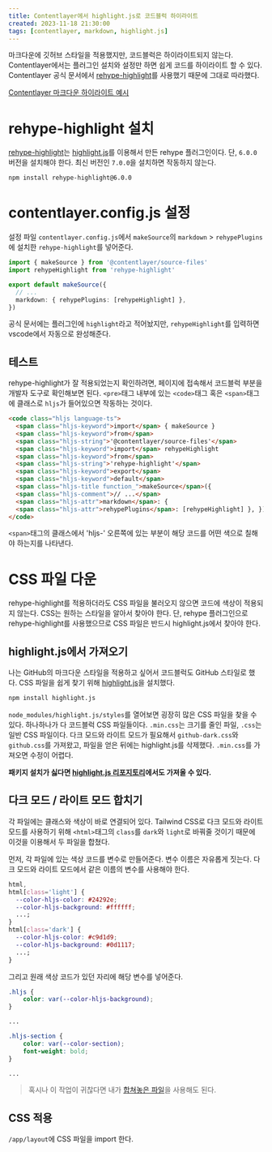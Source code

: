 ```yaml
---
title: Contentlayer에서 highlight.js로 코드블럭 하이라이트
created: 2023-11-18 21:30:00
tags: [contentlayer, markdown, highlight.js]
---
```


마크다운에 깃허브 스타일을 적용했지만, 코드블럭은 하이라이트되지 않는다. Contentlayer에서는 플러그인 설치와 설정만 하면 쉽게 코드를 하이라이트 할 수 있다. Contentlayer 공식 문서에서 [rehype-highlight][2]를 사용했기 때문에 그대로 따라했다.

[Contentlayer 마크다운 하이라이트 예시][1]

# rehype-highlight 설치

[rehype-highlight][2]는 [highlight.js][3]를 이용해서 만든 rehype 플러그인이다. 단, `6.0.0` 버전을 설치해야 한다. 최신 버전인 `7.0.0`을 설치하면 작동하지 않는다.

```txt
npm install rehype-highlight@6.0.0
```

# contentlayer.config.js 설정

설정 파일 `contentlayer.config.js`에서 `makeSource`의 `markdown` > `rehypePlugins`에 설치한 `rehype-highlight`를 넣어준다.

```ts
import { makeSource } from '@contentlayer/source-files'
import rehypeHighlight from 'rehype-highlight'

export default makeSource({
  // ...
  markdown: { rehypePlugins: [rehypeHighlight] },
})
```

공식 문서에는 플러그인에 `highlight`라고 적어놨지만, `rehypeHighlight`를 입력하면 vscode에서 자동으로 완성해준다.

## 테스트

rehype-highlight가 잘 적용되었는지 확인하려면, 페이지에 접속해서 코드블럭 부분을 개발자 도구로 확인해보면 된다. `<pre>`태그 내부에 있는 `<code>`태그 혹은 `<span>`태그에 클래스로 `hljs`가 들어있으면 작동하는 것이다.

```html
<code class="hljs language-ts">
  <span class="hljs-keyword">import</span> { makeSource }
  <span class="hljs-keyword">from</span>
  <span class="hljs-string">'@contentlayer/source-files'</span>
  <span class="hljs-keyword">import</span> rehypeHighlight
  <span class="hljs-keyword">from</span>
  <span class="hljs-string">'rehype-highlight'</span>
  <span class="hljs-keyword">export</span>
  <span class="hljs-keyword">default</span>
  <span class="hljs-title function_">makeSource</span>({
  <span class="hljs-comment">// ...</span>
  <span class="hljs-attr">markdown</span>: {
  <span class="hljs-attr">rehypePlugins</span>: [rehypeHighlight] }, })
</code>
```

`<span>`태그의 클래스에서 'hljs-' 오른쪽에 있는 부분이 해당 코드를 어떤 색으로 칠해야 하는지를 나타낸다.

# CSS 파일 다운

rehype-highlight를 적용하더라도 CSS 파일을 불러오지 않으면 코드에 색상이 적용되지 않는다. CSS는 원하는 스타일을 알아서 찾아야 한다.
단, rehype 플러그인으로 rehype-highlight를 사용했으므로 CSS 파일은 반드시 highlight.js에서 찾아야 한다.

## highlight.js에서 가져오기

나는 GitHub의 마크다운 스타일을 적용하고 싶어서 코드블럭도 GitHub 스타일로 했다. CSS 파일을 쉽게 찾기 위해 [highlight.js][3]을 설치했다.

```sh
npm install highlight.js
```

`node_modules/highlight.js/styles`를 열어보면 굉장히 많은 CSS 파일을 찾을 수 있다. 하나하나가 다 코드블럭 CSS 파일들이다. `.min.css`는 크기를 줄인 파일, `.css`는 일반 CSS 파일이다. 다크 모드와 라이트 모드가 필요해서 `github-dark.css`와 `github.css`를 가져왔고, 파일을 얻은 뒤에는 highlight.js를 삭제했다. `.min.css`를 가져오면 수정이 어렵다.

**패키지 설치가 싫다면 [highlight.js 리포지토리][4]에서도 가져올 수 있다.**

## 다크 모드 / 라이트 모드 합치기

각 파일에는 클래스와 색상이 바로 연결되어 있다. Tailwind CSS로 다크 모드와 라이트 모드를 사용하기 위해 `<html>`태그의 `class`를 `dark`와 `light`로 바꿔줄 것이기 때문에 이것을 이용해서 두 파일을 합쳤다.

먼저, 각 파일에 있는 색상 코드를 변수로 만들어준다. 변수 이름은 자유롭게 짓는다. 다크 모드와 라이트 모드에서 같은 이름의 변수를 사용해야 한다.

```css
html,
html[class='light'] {
  --color-hljs-color: #24292e;
  --color-hljs-background: #ffffff;
  ...;
}
html[class='dark'] {
  --color-hljs-color: #c9d1d9;
  --color-hljs-background: #0d1117;
  ...;
}
```

그리고 원래 색상 코드가 있던 자리에 해당 변수를 넣어준다.

```css
.hljs {
	color: var(--color-hljs-background);
}

...

.hljs-section {
	color: var(--color-section);
	font-weight: bold;
}

...
```

> 혹시나 이 작업이 귀찮다면 내가 [합쳐놓은 파일][5]을 사용해도 된다.

## CSS 적용

`/app/layout`에 CSS 파일을 import 한다.

[1]: https://contentlayer.dev/docs/reference/source-files/make-source-a5ba4922#markdown 'Contentlayer API: makeSource'
[2]: https://www.npmjs.com/package/rehype-highlight 'rehype-highlight'
[3]: https://highlightjs.org/ 'highlight.js'
[4]: https://github.com/highlightjs/highlight.js/tree/main/src/styles 'highlight.js GitHub Repository: /src/styles'
[5]: /github-markdown-codeblock.css 'github-markdown-codeblock.css'
